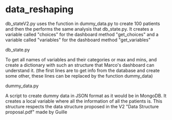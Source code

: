 # data_reshaping
db_stateV2.py
uses the function in dummy_data.py to create 100 patients and then 
the performs the same analysis that db_state.py.
It creates a variable called "choices" for the dashboard method
"get_choices" and a variable called "variables" for the dashboard method
"get_variables"



db_state.py

To get all names of variables and their categories or max and mins, and
create a dictionary with such an structure that Marco's dashboard can
understand it.
(the first lines are to get info from the database and create some other,
these lines can be replaced by the function dummy_data)


dummy_data.py

A script to create dummy data in JSON format as it would be in MongoDB.
It creates a local variable where all the information of all the patients
is. This structure respects the data structure proposed in the V2 "Data
Structure proposal.pdf" made by Guille

